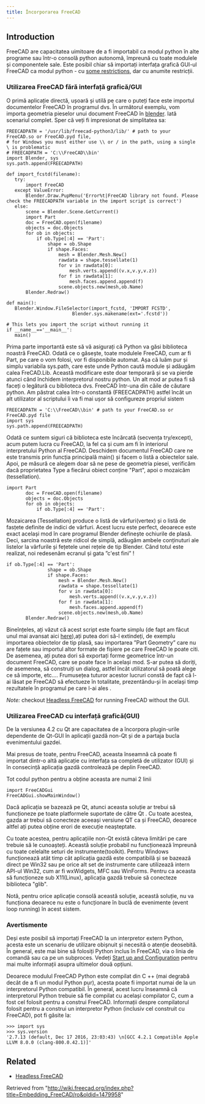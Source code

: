 ```yaml
---
title: Încorporarea FreeCAD
---
```

## Introduction

FreeCAD are capacitatea uimitoare de a fi importabil ca modul python în alte programe sau într-o consolă python autonomă, împreună cu toate modulele și componentele sale. Este posibil chiar să importați interfața grafică GUI-ul FreeCAD ca modul python - cu [some restrictions](/Embedding_FreeCAD#_Caveats "Embedding FreeCAD"), dar cu anumite restricții.

### Utilizarea FreeCAD fără interfață grafică/GUI

O primă aplicație directă, ușoară și utilă pe care o puteți face este importul documentelor FreeCAD în programul dvs. În următorul exemplu, vom importa geometria pieselor unui document FreeCAD în [blender](http://www.blender.org). Iată scenariul complet. Sper că veți fi impresionat de simplitatea sa:

```
FREECADPATH = '/usr/lib/freecad-python3/lib/' # path to your FreeCAD.so or FreeCAD.pyd file,
# for Windows you must either use \\ or / in the path, using a single \ is problematic
# FREECADPATH = 'C:\\FreeCAD\\bin'
import Blender, sys
sys.path.append(FREECADPATH)
 
def import_fcstd(filename):
   try:
       import FreeCAD
   except ValueError:
       Blender.Draw.PupMenu('Error%t|FreeCAD library not found. Please check the FREECADPATH variable in the import script is correct')
   else:
       scene = Blender.Scene.GetCurrent()
       import Part
       doc = FreeCAD.open(filename)
       objects = doc.Objects
       for ob in objects:
           if ob.Type[:4] == 'Part':
               shape = ob.Shape
               if shape.Faces:
                   mesh = Blender.Mesh.New()
                   rawdata = shape.tessellate(1)
                   for v in rawdata[0]:
                       mesh.verts.append((v.x,v.y,v.z))
                   for f in rawdata[1]:
                       mesh.faces.append.append(f)
                   scene.objects.new(mesh,ob.Name)
       Blender.Redraw()

def main():
   Blender.Window.FileSelector(import_fcstd, 'IMPORT FCSTD', 
                        Blender.sys.makename(ext='.fcstd'))    
 
# This lets you import the script without running it
if __name__=='__main__':
   main()

```

Prima parte importantă este să vă asigurați că Python va găsi biblioteca noastră FreeCAD. Odată ce o găsește, toate modulele FreeCAD, cum ar fi Part, pe care o vom folosi, vor fi disponibile automat. Așa că luăm pur și simplu variabila sys.path, care este unde Python caută module și adăugăm calea FreCAD.Lib. Această modificare este doar temporară și se va pierde atunci când închidem interpretorul nostru python. Un alt mod ar putea fi să faceți o legătură cu biblioteca dvs. FreeCAD într-una din căile de căutare python. Am păstrat calea într-o constantă (FREECADPATH) astfel încât un alt utilizator al scriptului îi va fi mai ușor să configureze propriul sistem

```
FREECADPATH = 'C:\\FreeCAD\\bin' # path to your FreeCAD.so or FreeCAD.pyd file
import sys
sys.path.append(FREECADPATH)

```

Odată ce suntem siguri că biblioteca este încărcată (secvența try/except), acum putem lucra cu FreeCAD, la fel ca și cum am fi în interiorul interpretului Python al FreeCAD. Deschidem documentul FreeCAD care ne este transmis prin funcția principală main() și facem o listă a obiectelor sale. Apoi, pe măsură ce alegem doar să ne pese de geometria piesei, verificăm dacă proprietatea Type a fiecărui obiect conține "Part", apoi o mozaicăm (tessellation).

```
import Part
       doc = FreeCAD.open(filename)
       objects = doc.Objects
       for ob in objects:
           if ob.Type[:4] == 'Part':

```

Mozaicarea (Tessellation) produce o listă de vârfuri(vertex) și o listă de fasțete definite de indici de vârfuri. Acest lucru este perfect, deoarece este exact același mod în care programul Blender definește ochiurile de plasă. Deci, sarcina noastră este ridicol de simplă, adăugăm ambele conținuturi ale listelor la vârfurile și fețetele unei rețele de tip Blender. Când totul este realizat, noi redesenăm ecranul și gata ”c'est fini” !

```
if ob.Type[:4] == 'Part':
               shape = ob.Shape
               if shape.Faces:
                   mesh = Blender.Mesh.New()
                   rawdata = shape.tessellate(1)
                   for v in rawdata[0]:
                       mesh.verts.append((v.x,v.y,v.z))
                   for f in rawdata[1]:
                       mesh.faces.append.append(f)
                   scene.objects.new(mesh,ob.Name)
       Blender.Redraw()

```

Bineînțeles, ați văzut că acest script este foarte simplu (de fapt am făcut unul mai avansat aici [here](http://yorik.orgfree.com/scripts/import_freecad.py)),ați putea dori să-l extindeți, de exemplu importarea obiectelor de tip plasă, sau importarea ”Part Geometry” care nu are fațete sau importul altor formate de fișiere pe care FreeCAD le poate citi. De asemenea, ați putea dori să exportați forme geometrice într-un document FreeCAD, care se poate face în același mod. S-ar putea să doriți, de asemenea, să construiți un dialog, astfel încât utilizatorul să poată alege ce să importe, etc.... Frumusețea tuturor acestor lucruri constă de fapt că l-ai lăsat pe FreeCAD să efectueze în totalitate, prezentându-și în același timp rezultatele în programul pe care l-ai ales .

*Note:* checkout [Headless FreeCAD](/Headless_FreeCAD "Headless FreeCAD") for running FreeCAD without the GUI.

### Utilizarea FreeCAD cu interfață grafică(GUI)

De la versiunea 4.2 cu Qt are capacitatea de a încorpora plugin-urile dependente de Qt-GUI în aplicații gazdă non-Qt și de a partaja bucla evenimentului gazdei.

Mai presus de toate, pentru FreeCAD, aceasta înseamnă că poate fi importat dintr-o altă aplicație cu interfața sa completă de utilizator (GUI) și în consecință aplicația gazdă controlează pe deplin FreeCAD.

Tot codul python pentru a obține aceasta are numai 2 linii

```
import FreeCADGui 
FreeCADGui.showMainWindow()

```

Dacă aplicația se bazează pe Qt, atunci aceasta soluție ar trebui să funcționeze pe toate platformele suportate de către Qt . Cu toate acestea, gazda ar trebui să conecteze aceeași versiune QT ca și FreeCAD, deoarece altfel ați putea obține erori de execuție neașteptate.

Cu toate acestea, pentru aplicațiile non-Qt există câteva limitări pe care trebuie să le cunoașteți. Această soluție probabil nu funcționează împreună cu toate celelalte seturi de instrumente(toolkit).
Pentru Windows funcționează atât timp cât aplicația gazdă este compatibilă și se bazează direct pe Win32 sau pe orice alt set de instrumente care utilizează intern API-ul Win32, cum ar fi wxWidgets, MFC sau WinForms. Pentru ca aceasta să funcționeze sub X11(Linux), aplicația gazdă trebuie să conecteze biblioteca "glib".

Notă, pentru orice aplicație consolă această soluție, această soluție, nu va funcționa deoarece nu este o funcționare în buclă de evenimente (event loop running) în acest sistem.

### Avertismente

Deși este posibil să importați FreeCAD la un interpretor extern Python, acesta este un scenariu de utilizare obișnuit și necesită o atenție deosebită. În general, este mai bine să folosiți Python inclus în FreeCAD, via o linia de comandă sau ca pe un subproces. Vedeți [Start up and Configuration](/Start_up_and_Configuration "Start up and Configuration") pentru mai multe informații asupra ultimelor două opțiuni.

Deoarece modulul FreeCAD Python este compilat din C ++ (mai degrabă decât de a fi un modul Python pur), acesta poate fi importat numai de la un interpretorul Python compatibil. În general, acest lucru înseamnă că interpretorul Python trebuie să fie compilat cu același compilator C, cum a fost cel folosit pentru a construi FreeCAD. Informații despre compilatorul folosit pentru a construi un interpretor Python (inclusiv cel construit cu FreeCAD), pot fi găsite la:

```
>>> import sys
>>> sys.version
'2.7.13 (default, Dec 17 2016, 23:03:43) \n[GCC 4.2.1 Compatible Apple LLVM 8.0.0 (clang-800.0.42.1)]'

```

## Related

* [Headless FreeCAD](/Headless_FreeCAD "Headless FreeCAD")

Retrieved from "<http://wiki.freecad.org/index.php?title=Embedding_FreeCAD/ro&oldid=1479958>"